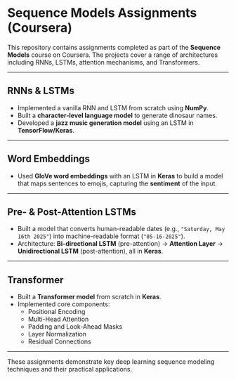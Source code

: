 # Sequence Models Assignments (Coursera)

This repository contains assignments completed as part of the **Sequence Models** course on Coursera. The projects cover a range of architectures including RNNs, LSTMs, attention mechanisms, and Transformers.

---

##  RNNs & LSTMs

- Implemented a vanilla RNN and LSTM from scratch using **NumPy**.
- Built a **character-level language model** to generate dinosaur names.
- Developed a **jazz music generation model** using an LSTM in **TensorFlow/Keras**.

---

##  Word Embeddings

- Used **GloVe word embeddings** with an LSTM in **Keras** to build a model that maps sentences to emojis, capturing the **sentiment** of the input.

---

##  Pre- & Post-Attention LSTMs

- Built a model that converts human-readable dates (e.g., `"Saturday, May 16th 2025"`) into machine-readable format (`"05-16-2025"`).
- Architecture: **Bi-directional LSTM** (pre-attention) → **Attention Layer** → **Unidirectional LSTM** (post-attention), all in **Keras**.

---

##  Transformer

- Built a **Transformer model** from scratch in **Keras**.
- Implemented core components:
  - Positional Encoding
  - Multi-Head Attention
  - Padding and Look-Ahead Masks
  - Layer Normalization
  - Residual Connections

---

These assignments demonstrate key deep learning sequence modeling techniques and their practical applications.
